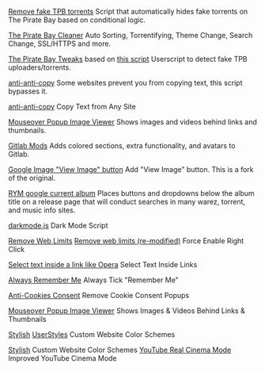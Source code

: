 
[Remove fake TPB torrents](https://www.reddit.com/r/Piracy/comments/78aicx/i_wrote_a_small_script_that_automatically_hides/)
Script that automatically hides fake torrents on The Pirate Bay based on conditional logic.

[The Pirate Bay Cleaner](https://greasyfork.org/en/scripts/1573-the-pirate-bay-cleaner)
Auto Sorting, Torrentifying, Theme Change, Search Change, SSL/HTTPS and more.

[The Pirate Bay Tweaks](https://greasyfork.org/en/scripts/27293-the-pirate-bay-tweaks)
based on [this script](https://greasyfork.org/scripts/21980)
Userscript to detect fake TPB uploaders/torrents.

[anti-anti-copy](https://greasyfork.org/en/scripts/7197-anti-anti-copy)
Some websites prevent you from copying text, this script bypasses it.

[anti-anti-copy](https://greasyfork.org/en/scripts/7197)
Copy Text from Any Site

[Mouseover Popup Image Viewer](https://greasyfork.org/scripts/404)
Shows images and videos behind links and thumbnails.

[Gitlab Mods](https://greasyfork.org/scripts/377122)
Adds colored sections, extra functionality, and avatars to Gitlab.

[Google Image "View Image" button](https://greasyfork.org/en/scripts/392076-google-images-direct-link-fix)
Add "View Image" button. This is a fork of the original.

[RYM google current album](https://greasyfork.org/en/scripts/5966-rym-google-current-album)
Places buttons and dropdowns below the album title on a release page that will conduct searches in many warez, torrent, and music info sites.

[darkmode.js](https://gist.github.com/ILikePython256/53fc6130ad93da39db1a0232da3a187c)
Dark Mode Script

[Remove Web Limits](https://greasyfork.org/en/scripts/28497-remove-web-limits-modified)
[Remove web limits (re-modified)](https://greasyfork.org/en/scripts/386908-remove-web-limits-re-modified)
Force Enable Right Click

[Select text inside a link like Opera](https://greasyfork.org/en/scripts/789-select-text-inside-a-link-like-opera)
Select Text Inside Links

[Always Remember Me](https://openuserjs.org/scripts/Patabugen/Always_Remember_Me)
Always Tick "Remember Me"

[Anti-Cookies Consent](https://greasyfork.org/en/scripts/432050-anti-cookies-consent)
Remove Cookie Consent Popups

[Mouseover Popup Image Viewer](https://greasyfork.org/en/scripts/394820-mouseover-popup-image-viewer)
Shows Images & Videos Behind Links & Thumbnails

[Stylish](https://uso.kkx.one/)
[UserStyles](https://userstyles.world/)
Custom Website Color Schemes

[Stylish](https://userstyles.org/)
Custom Website Color Schemes
[YouTube Real Cinema Mode](https://userstyles.org/styles/122032/youtube-real-cinema-mode)
Improved YouTube Cinema Mode
